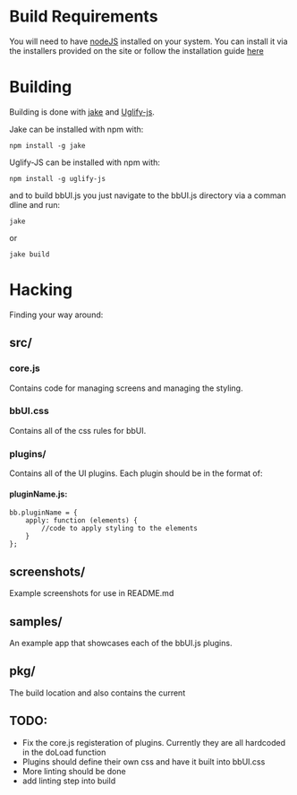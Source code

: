 # Build Requirements

You will need to have [nodeJS][1] installed on your system. You can install it via the installers provided on the site
or follow the installation guide [here][2]

# Building

Building is done with [jake][3] and [Uglify-js](https://github.com/mishoo/UglifyJS). 

Jake can be installed with npm with:

    npm install -g jake
    
Uglify-JS can be installed with npm with:

    npm install -g uglify-js

and to build bbUI.js you just navigate to the bbUI.js directory via a comman dline and run:

    jake

or

    jake build

# Hacking

Finding your way around:

## src/

### core.js

Contains code for managing screens and managing the styling.

### bbUI.css

Contains all of the css rules for bbUI.

### plugins/

Contains all of the UI plugins.  Each plugin should be in the format of:

#### pluginName.js:
    bb.pluginName = {
        apply: function (elements) {
            //code to apply styling to the elements
        }
    };


  [1]: http://www.nodejs.org
  [2]: http://joyeur.com/2010/12/10/installing-node-and-npm/
  [3]: https://github.com/mde/jake

## screenshots/

Example screenshots for use in README.md

## samples/

An example app that showcases each of the bbUI.js plugins. 

## pkg/

The build location and also contains the current

## TODO:

- Fix the core.js registeration of plugins. Currently they are all hardcoded in the doLoad function
- Plugins should define their own css and have it built into bbUI.css
- More linting should be done
- add linting step into build


